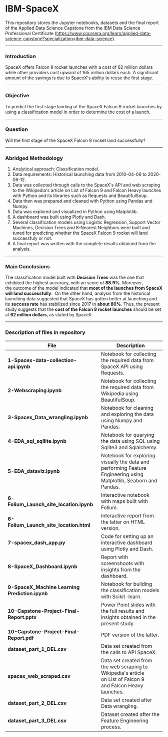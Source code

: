 # **IBM-SpaceX**
This repository stores the Jupyter notebooks, datasets and the final report of the Applied Data Science Capstone from the IBM Data Science Professional Certificate (https://www.coursera.org/learn/applied-data-science-capstone?specialization=ibm-data-science).

____
### **Introduction**
SpaceX offers Falcon 9 rocket launches with a cost of 62 million dollars while other providers cost upward of 165 million dollars each. A significant amount of the savings is due to SpaceX's ability to reuse the first stage.

____
### **Objective**
To predict the first stage landing of the SpaceX Falcon 9 rocket launches by using a classification model in order to determine the cost of a launch.

____
### **Question**
Will the first stage of the SpaceX Falcon 9 rocket land successfully? 

____
### **Abridged Methodology**
1) Analytical approach: Classification model.
2) Data requirements: Historical launching data from 2010-04-06 to 2020-06-12.
3) Data was collected through calls to the SpaceX's API and web scraping to the Wikipedia's article on List of Falcon 9 and Falcon Heavy launches with Python and its libraries such as Requests and BeautifulSoup.
4) Data then was prepared and cleaned with Python using Pandas and Numpy. 
5) Data was explored and visualized in Python using Matplotlib.
6) A dashboard was built using Plotly and Dash.
7) Several classification models using Logistic Regression, Support Vector Machines, Decision Trees and K-Nearest Neighbors were built and tuned for predicting whether the SpaceX Falcon 9 rocket will land successfuly or not.
8) A final report was written with the complete results obtained from the analysis.

___
### **Main Conclusions**
The classification model built with **Decision Trees** was the one that exhibited the highest accuracy, with an score of **88.9%**. Moreover, the outcome of the model indicated that **most of the launches from SpaceX will land successfully**. 
On the other hand, analysis from the historical launching data suggested that SpaceX has gotten better at launching and its **success rate** has stabilized since 2017 in **about 80%**.
Thus, the present study suggests that the **cost of the Falcon 9 rocket launches** should be set at **62 million dollars**, as stated by SpaceX.

____
### **Description of files in repository**
| **File** | **Description** |
| ------------- | ------------- |
| **1-Spacex-data-collection-api.ipynb** | Notebook for collecting the required data from SpaceX API using Requests. |
| **2-Webscraping.ipynb** | Notebook for collecting the required data from Wikipedia using BeautifulSoup.
| **3-Spacex_Data_wrangling.ipynb** | Notebook for cleaning and exploring the data using Numpy and Pandas.
| **4-EDA_sql_sqllite.ipynb** | Notebook for querying the data using SQL using Sqlite3 and Sqlalchemy.
| **5-EDA_dataviz.ipynb** | Notebook for exploring visually the data and performing Feature Engineering using Matplotlib, Seaborn and Pandas.
| **6-Folium_Launch_site_location.ipynb** | Interactive notebook with maps built with Folium.
| **6-Folium_Launch_site_location.html** | Interactive report from the latter on HTML version.
| **7-spacex_dash_app.py** | Code for setting up an interactive dashboard using Plotly and Dash.
| **8-SpaceX_Dashboard.ipynb** | Report with screenshoots with insights from the dashboard.
| **9-SpaceX_Machine Learning Prediction.ipynb** | Notebook for building the classification models with Scikit-learn.
| **10-Capstone-Project-Final-Report.pptx** | Power Point slides with the full results and insights obtained in the present study.
| **10-Capstone-Project-Final-Report.pdf** | PDF version of the latter.
| **dataset_part_1_DEL.csv** | Data set created from the calls to API SpaceX.
| **spacex_web_scraped.csv** | Data set created from the web scraping to Wikipedia's article on List of Falcon 9 and Falcon Heavy launches.
| **dataset_part_2_DEL.csv** | Data set created after Data wrangling.
| **dataset_part_3_DEL.csv** | Dataset created after the Feature Engineering process.

